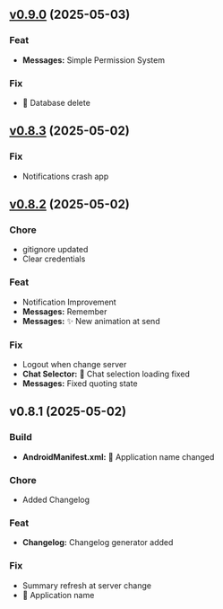 
<a name="v0.9.0"></a>
## [v0.9.0](https://github.com/MagincyanGames/DongoChat/compare/v0.8.3...v0.9.0) (2025-05-03)

### Feat

* **Messages:** Simple Permission System

### Fix

* :bug: Database delete


<a name="v0.8.3"></a>
## [v0.8.3](https://github.com/MagincyanGames/DongoChat/compare/v0.8.2...v0.8.3) (2025-05-02)

### Fix

* Notifications crash app


<a name="v0.8.2"></a>
## [v0.8.2](https://github.com/MagincyanGames/DongoChat/compare/v0.8.1...v0.8.2) (2025-05-02)

### Chore

* gitignore updated
* Clear credentials

### Feat

* Notification Improvement
* **Messages:** Remember
* **Messages:** :sparkles: New animation at send

### Fix

* Logout when change server
* **Chat Selector:** :bug: Chat selection loading fixed
* **Messages:** Fixed quoting state


<a name="v0.8.1"></a>
## v0.8.1 (2025-05-02)

### Build

* **AndroidManifest.xml:** :truck: Application name changed

### Chore

* Added Changelog

### Feat

* **Changelog:** Changelog generator added

### Fix

* Summary refresh at server change
* :truck: Application name

